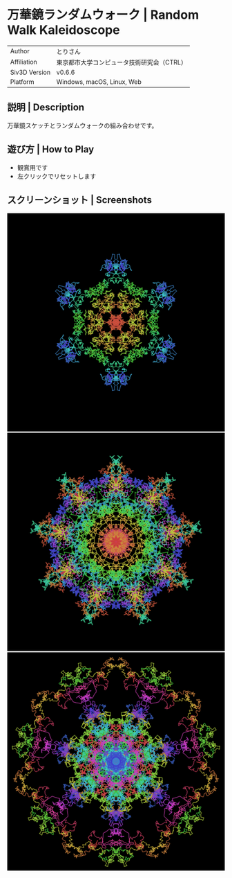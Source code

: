 # 万華鏡ランダムウォーク | Random Walk Kaleidoscope

|               |                                              |
|:--------------|:---------------------------------------------|
| Author        | とりさん                                     |
| Affiliation   | 東京都市大学コンピュータ技術研究会（CTRL）   |
| Siv3D Version | v0.6.6                                       |
| Platform      | Windows, macOS, Linux, Web       |

## 説明 | Description

万華鏡スケッチとランダムウォークの組み合わせです。

## 遊び方 | How to Play

- 観賞用です
- 左クリックでリセットします

## スクリーンショット | Screenshots

![](Screenshot/1.png)
![](Screenshot/2.png)
![](Screenshot/3.png)

